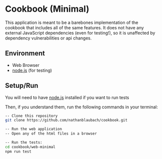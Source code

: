 # Cookbook (Minimal)

This application is meant to be a barebones implementation of the cookbook that includes all of the same features. It does not have any external JavaScript dependencies (even for testing!), so it is unaffected by dependency vulnerabilities or api changes.

## Environment

- Web Browser
- [node.js](https://nodejs.org) (for testing)

## Setup/Run

You will need to have [node.js](https://nodejs.org) installed if you want to run tests

Then, if you understand them, run the following commands in your terminal:

```bash
-- Clone this repository
git clone https://github.com/nathanblaubach/cookbook.git

-- Run the web application
-- Open any of the html files in a browser

-- Run the tests:
cd cookbook/web-minimal
npm run test
```
